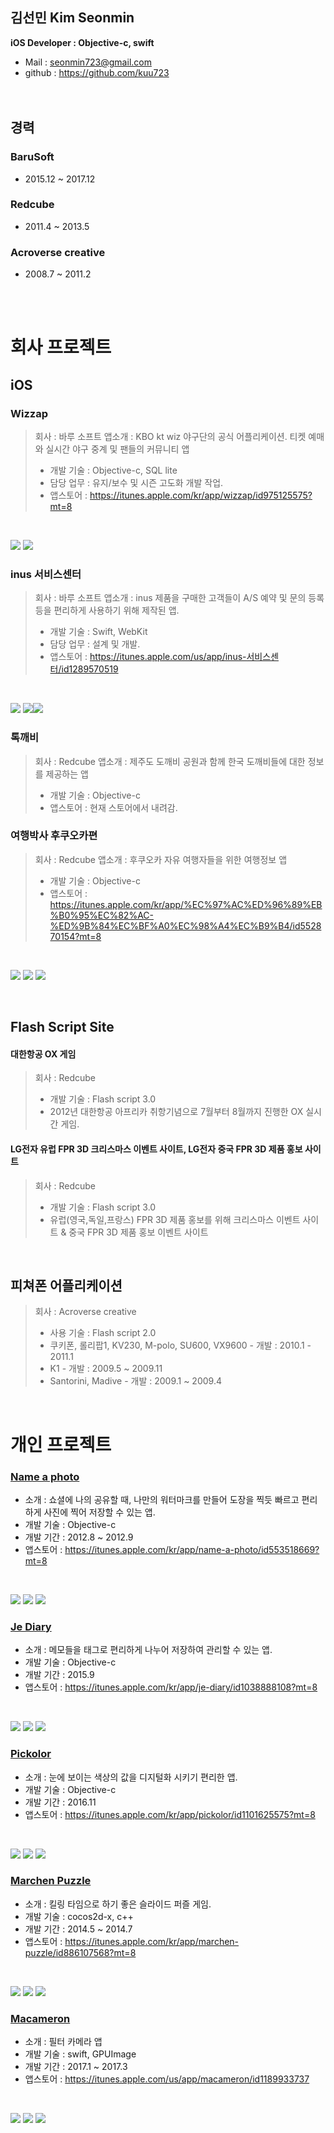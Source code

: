 김선민 Kim Seonmin
-
**iOS Developer : Objective-c, swift**  
- Mail : <seonmin723@gmail.com>  
- github : https://github.com/kuu723  
 <br /> <br />
 
경력
-
### BaruSoft
* 2015.12 ~ 2017.12

### Redcube
* 2011.4 ~ 2013.5

### Acroverse creative
* 2008.7 ~ 2011.2

 <br /> <br />
 
# 회사 프로젝트
## iOS
### Wizzap
> 회사 : 바루 소프트
> 앱소개 : KBO kt wiz 야구단의 공식 어플리케이션. 티켓 예매와 실시간 야구 중계 및 팬들의 커뮤니티 앱
> * 개발 기술 : Objective-c, SQL lite
> * 담당 업무 : 유지/보수 및 시즌 고도화 개발 작업.
> * 앱스토어 : https://itunes.apple.com/kr/app/wizzap/id975125575?mt=8

<br />

![](https://github.com/kuu723/resume/blob/master/images/baru/wizzap0.jpeg?raw=true) ![](https://github.com/kuu723/resume/blob/master/images/baru/wizzap1.jpeg?raw=true)

### inus 서비스센터
> 회사 : 바루 소프트
> 앱소개 : inus 제품을 구매한 고객들이 A/S 예약 및 문의 등록 등을 편리하게 사용하기 위해 제작된 앱.
> * 개발 기술 : Swift, WebKit
> * 담당 업무 : 설계 및 개발.
> * 앱스토어 : https://itunes.apple.com/us/app/inus-서비스센터/id1289570519

<br />

![](https://github.com/kuu723/resume/blob/master/images/baru/inus0.png?raw=true) ![](https://github.com/kuu723/resume/blob/master/images/baru/inus1.png?raw=true)![](https://github.com/kuu723/resume/blob/master/images/baru/inus2.png?raw=true)

### 톡깨비
> 회사 : Redcube
> 앱소개 : 제주도 도깨비 공원과 함께 한국 도깨비들에 대한 정보를 제공하는 앱
> * 개발 기술 : Objective-c
> * 앱스토어 : 현재 스토어에서 내려감.

### 여행박사 후쿠오카편
> 회사 : Redcube
> 앱소개 : 후쿠오카 자유 여행자들을 위한 여행정보 앱
> * 개발 기술 : Objective-c
> * 앱스토어 : https://itunes.apple.com/kr/app/%EC%97%AC%ED%96%89%EB%B0%95%EC%82%AC-%ED%9B%84%EC%BF%A0%EC%98%A4%EC%B9%B4/id552870154?mt=8

<br />

![](https://github.com/kuu723/resume/blob/master/images/redcube/baksa_0.PNG?raw=true) ![](https://github.com/kuu723/resume/blob/master/images/redcube/baksa_1.PNG?raw=true) ![](https://github.com/kuu723/resume/blob/master/images/redcube/baksa_2.PNG?raw=true)


<br />

## Flash Script Site
#### 대한항공 OX 게임
> 회사 : Redcube
> * 개발 기술 : Flash script 3.0
> * 2012년 대한항공 아프리카 취항기념으로 7월부터 8월까지 진행한 OX 실시간 게임.

#### LG전자 유럽 FPR 3D 크리스마스 이벤트 사이트, LG전자 중국 FPR 3D 제품 홍보 사이트
> 회사 : Redcube
> * 개발 기술 : Flash script 3.0
> * 유럽(영국,독일,프랑스) FPR 3D 제품 홍보를 위해 크리스마스 이벤트 사이트 & 중국 FPR 3D 제품 홍보 이벤트 사이트

<br />

## 피쳐폰 어플리케이션
> 회사 : Acroverse creative
> * 사용 기술 : Flash script 2.0
> * 쿠키폰, 롤리팝1, KV230, M-polo, SU600, VX9600 - 개발 : 2010.1 - 2011.1
> * K1 - 개발 : 2009.5 ~ 2009.11
> * Santorini, Madive - 개발 : 2009.1 ~ 2009.4

<br />

# 개인 프로젝트
### [Name a photo][1]
* 소개 : 쇼셜에 나의 공유할 때, 나만의 워터마크를 만들어 도장을 찍듯 빠르고 편리하게 사진에 찍어 저장할 수 있는 앱.
* 개발 기술 : Objective-c
* 개발 기간 : 2012.8 ~ 2012.9
* 앱스토어 : https://itunes.apple.com/kr/app/name-a-photo/id553518669?mt=8

<br />

![](https://github.com/kuu723/resume/blob/master/images/hello/nameaphoto_0.PNG?raw=true) ![](https://github.com/kuu723/resume/blob/master/images/hello/nameaphoto_1.PNG?raw=true) ![](https://github.com/kuu723/resume/blob/master/images/hello/nameaphoto_2.PNG?raw=true)
	
### [Je Diary][3]
* 소개 : 메모들을 태그로 편리하게 나누어 저장하여 관리할 수 있는 앱.
* 개발 기술 : Objective-c
* 개발 기간 : 2015.9
* 앱스토어 : https://itunes.apple.com/kr/app/je-diary/id1038888108?mt=8

<br />

![](https://github.com/kuu723/resume/blob/master/images/hello/JeDiary_0.png?raw=true) ![](https://github.com/kuu723/resume/blob/master/images/hello/JeDiary_1.png?raw=true) ![](https://github.com/kuu723/resume/blob/master/images/hello/JeDiary_2.png?raw=true)


### [Pickolor][4]
* 소개 : 눈에 보이는 색상의 값을 디지털화 시키기 편리한 앱.
* 개발 기술 : Objective-c
* 개발 기간 : 2016.11
* 앱스토어 : https://itunes.apple.com/kr/app/pickolor/id1101625575?mt=8

<br />

![](https://github.com/kuu723/resume/blob/master/images/hello/picolor_0.jpeg?raw=true) ![](https://github.com/kuu723/resume/blob/master/images/hello/picolor_1.jpeg?raw=true) ![](https://github.com/kuu723/resume/blob/master/images/hello/picolor_2.jpeg?raw=true)

### [Marchen Puzzle][2]
* 소개 : 킬링 타임으로 하기 좋은 슬라이드 퍼즐 게임.
* 개발 기술 : cocos2d-x, c++
* 개발 기간 : 2014.5 ~ 2014.7
* 앱스토어 : https://itunes.apple.com/kr/app/marchen-puzzle/id886107568?mt=8

<br />

![](https://github.com/kuu723/resume/blob/master/images/hello/marchen_0.PNG?raw=true) ![](https://github.com/kuu723/resume/blob/master/images/hello/marchen_1.PNG?raw=true) ![](https://github.com/kuu723/resume/blob/master/images/hello/marchen_2.PNG?raw=true)


### [Macameron][5]
* 소개 : 필터 카메라 앱
* 개발 기술 : swift, GPUImage
* 개발 기간 : 2017.1 ~ 2017.3
* 앱스토어 : https://itunes.apple.com/us/app/macameron/id1189933737

<br />

![](https://github.com/kuu723/resume/blob/master/images/hello/macameron0.jpg?raw=true) ![](https://github.com/kuu723/resume/blob/master/images/hello/macameron1.jpg?raw=true) ![](https://github.com/kuu723/resume/blob/master/images/hello/macameron2.jpg?raw=true)


[1]: https://itunes.apple.com/kr/app/name-a-photo/id553518669?mt=8 "Name a photo"
[2]: https://itunes.apple.com/kr/app/marchen-puzzle/id886107568?mt=8 "Marchen Puzzle"
[3]: https://itunes.apple.com/kr/app/je-diary/id1038888108?mt=8 "Je Diary"
[4]: https://itunes.apple.com/kr/app/pickolor/id1101625575?mt=8 "Pickolor"
[5]: https://itunes.apple.com/us/app/macameron/id1189933737 "마카메롱"


